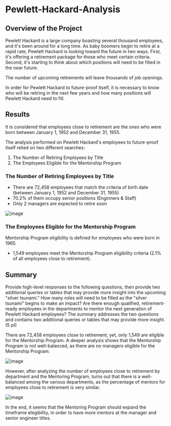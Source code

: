# Pewlett-Hackard-Analysis

## Overview of the Project

Pewlett Hackard is a large company boasting several thousand employees, and it's been around for a long time. As baby boomers begin to retire at a rapid rate, Pewlett Hackard is looking toward the future in two ways. First, it's offering a retirement package for those who meet certain criteria. Second, it's starting to think about which positions will need to be filled in the near future.

The number of upcoming retirements will leave thousands of job openings. 

In order for Pewlett Hackard to future-proof itself, it is necessary to know who will be retiring in the next few years and how many positions will Pewlett Hackard need to fill.


## Results

It is considered that employees close to retirement are the ones who were born between January 1, 1952 and December 31, 1955. 

The analysis performed on Pewlett Hackard's employees to future-proof itself relied on two different searches:
1. The Number of Retiring Employees by Title
2. The Employees Eligible for the Mentorship Program


### The Number of Retiring Employees by Title

- There are 72,458 employees that match the criteria of birth date (between January 1, 1952 and December 31, 1955)
- 70.2% of them occupy senior positions (Enginners & Staff)
- Only 2 managers are expected to retire soon

![image](https://user-images.githubusercontent.com/113773420/223679882-ea6a7b28-863a-429d-9a14-ac583ce29c5a.png)


### The Employees Eligible for the Mentorship Program

Mentorship Program eligibility is defined for employees who were born in 1965.

- 1,549 employees meet the Mentorship Program eligibility criteria (2.1% of all employees close to retirement).


## Summary

Provide high-level responses to the following questions, then provide two additional queries or tables that may provide more insight into the upcoming "silver tsunami."
How many roles will need to be filled as the "silver tsunami" begins to make an impact?
Are there enough qualified, retirement-ready employees in the departments to mentor the next generation of Pewlett Hackard employees?
The summary addresses the two questions and contains two additional queries or tables that may provide more insight. (5 pt)

There are 72,458 employees close to retirement; yet, only 1,549 are eligible for the Mentorship Program.
A deeper analysis shows that the Mentorship Program is not well-balanced, as there are no managers eligible for the Mentorship Program:

![image](https://user-images.githubusercontent.com/113773420/223688548-09cb52bd-c00c-494f-a49a-57622ebd115d.png)

However, after analyzing the number of employees close to retirement by department and the Mentoring Program, turns out that there is a well-balanced among the various departments, as the percentage of mentors for employees close to retirement is very similar.


![image](https://user-images.githubusercontent.com/113773420/223701845-25a76e4f-5a72-4637-9424-1c231c106b12.png)

In the end, it seems that the Mentoring Program should expand the timeframe elegibility, in order to have more mentors at the manager and senior engineer titles.
